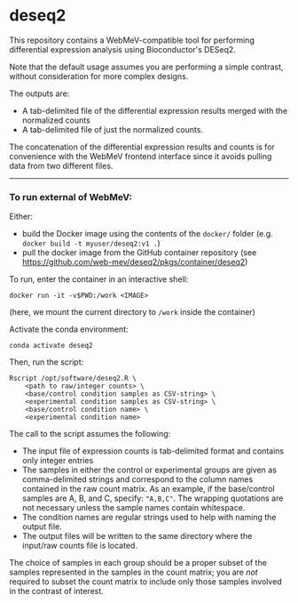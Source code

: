 # deseq2

This repository contains a WebMeV-compatible tool for performing differential expression analysis using Bioconductor's DESeq2. 

Note that the default usage assumes you are performing a simple contrast, without consideration for more complex designs. 

The outputs are:
- A tab-delimited file of the differential expression results merged with the normalized counts
- A tab-delimited file of just the normalized counts.

The concatenation of the differential expression results and counts is for convenience with the WebMeV frontend interface since it avoids pulling data from two different files.

---

### To run external of WebMeV:

Either:
- build the Docker image using the contents of the `docker/` folder (e.g. `docker build -t myuser/deseq2:v1 .`) 
- pull the docker image from the GitHub container repository (see https://github.com/web-mev/deseq2/pkgs/container/deseq2)

To run, enter the container in an interactive shell:
```
docker run -it -v$PWD:/work <IMAGE>
```
(here, we mount the current directory to `/work` inside the container)

Activate the conda environment:
```
conda activate deseq2
```

Then, run the script:
```
Rscript /opt/software/deseq2.R \
    <path to raw/integer counts> \
    <base/control condition samples as CSV-string> \
    <experimental condition samples as CSV-string> \
    <base/control condition name> \
    <experimental condition name>

```
The call to the script assumes the following:
- The input file of expression counts is tab-delimited format and contains only integer entries
- The samples in either the control or experimental groups are given as comma-delimited strings and correspond to the column names contained in the raw count matrix. As an example, if the base/control samples are A, B, and C, specify: `"A,B,C"`. The wrapping quotations are not necessary unless the sample names contain whitespace.
- The condition names are regular strings used to help with naming the output file.
- The output files will be written to the same directory where the input/raw counts file is located.

The choice of samples in each group should be a proper subset of the samples represented in the samples in the count matrix; you are *not* required to subset the count matrix to include only those samples involved in the contrast of interest.